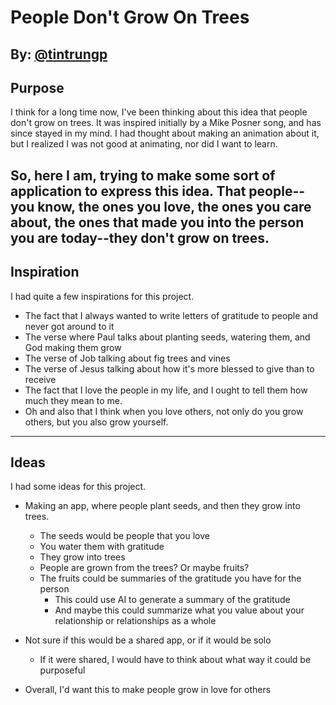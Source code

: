 # People Don't Grow On Trees
By: [@tintrungp](https://github.com/tintrungp)
---
## Purpose
I think for a long time now, I've been thinking about this idea that people
don't grow on trees. It was inspired initially by a Mike Posner song, and 
has since stayed in my mind. I had thought about making an animation about it,
but I realized I was not good at animating, nor did I want to learn.

So, here I am, trying to make some sort of application to express this idea.
That people--you know, the ones you love, the ones you care about, the ones
that made you into the person you are today--they don't grow on trees.
---
## Inspiration
I had quite a few inspirations for this project.
- The fact that I always wanted to write letters of gratitude to people
  and never got around to it
- The verse where Paul talks about planting seeds, watering them, and
  God making them grow
- The verse of Job talking about fig trees and vines
- The verse of Jesus talking about how it's more blessed to give than 
  to receive
- The fact that I love the people in my life, and I ought to tell them
  how much they mean to me.
- Oh and also that I think when you love others, not only do you grow others,
  but you also grow yourself.

---
## Ideas
I had some ideas for this project.
- Making an app, where people plant seeds, and then they grow into trees.
  - The seeds would be people that you love
  - You water them with gratitude
  - They grow into trees
  - People are grown from the trees? Or maybe fruits?
  - The fruits could be summaries of the gratitude you have for the person
    - This could use AI to generate a summary of the gratitude
    - And maybe this could summarize what you value about your relationship
      or relationships as a whole

- Not sure if this would be a shared app, or if it would be solo
  - If it were shared, I would have to think about what way it could be purposeful

- Overall, I'd want this to make people grow in love for others

